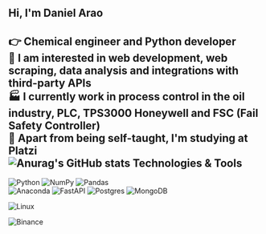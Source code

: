  Hi, I'm Daniel Arao 
 ------
:point_right: Chemical engineer and Python developer <br />
:runner: I am interested in web development, web scraping, data analysis and integrations with third-party APIs <br />
:factory: I currently work in process control in the oil industry, PLC, TPS3000 Honeywell and FSC (Fail Safety Controller) <br />
🦾 Apart from being self-taught, I'm studying at Platzi <br />
![Anurag's GitHub stats](https://github-readme-stats.vercel.app/api?username=araod14&show_icons=true&theme=gradient)
Technologies & Tools
------
![Python](https://img.shields.io/badge/python-3670A0?style=for-the-badge&logo=python&logoColor=ffdd54)
![NumPy](https://img.shields.io/badge/numpy-%23013243.svg?style=for-the-badge&logo=numpy&logoColor=white)
![Pandas](https://img.shields.io/badge/pandas-%23150458.svg?style=for-the-badge&logo=pandas&logoColor=white)  
![Anaconda](https://img.shields.io/badge/Anaconda-%2344A833.svg?style=for-the-badge&logo=anaconda&logoColor=white)
![FastAPI](https://img.shields.io/badge/FastAPI-005571?style=for-the-badge&logo=fastapi)
![Postgres](https://img.shields.io/badge/postgres-%23316192.svg?style=for-the-badge&logo=postgresql&logoColor=white)
![MongoDB](https://img.shields.io/badge/MongoDB-%234ea94b.svg?style=for-the-badge&logo=mongodb&logoColor=white)

![Linux](https://img.shields.io/badge/Linux-FCC624?style=for-the-badge&logo=linux&logoColor=black)
  
![Binance](https://img.shields.io/badge/Binance-FCD535?style=for-the-badge&logo=binance&logoColor=white)


<!---
araod14/araod14 is a ✨ special ✨ repository because its `README.md` (this file) appears on your GitHub profile.
You can click the Preview link to take a look at your changes.
--->



